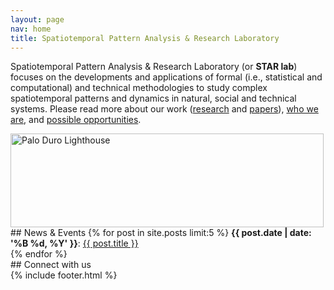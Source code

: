 ```yaml
---
layout: page
nav: home
title: Spatiotemporal Pattern Analysis & Research Laboratory
---
```


<div class="row">
<div class="col-md-8 lead" markdown="1">

Spatiotemporal Pattern Analysis & Research Laboratory (or **STAR lab**)
focuses on the developments and applications of formal (i.e., statistical
and computational) and technical methodologies to study complex
spatiotemporal patterns and dynamics in natural, social and technical
systems. Please read more about our work ([research](research) and
[papers](papers)), [who we are](people), and [possible
opportunities](opportunities).  

</div>

<div class="col-md-4" markdown="1">
<div> <img class="img-responsive" src="{{site.url}}/resources/showroom/lighthouse.jpg" width="501"
height="150" title="Palo Duro Lighthouse"> </div>
</div>

</div>

<div class="row">
<div class="col-md-8" markdown="1">
## News & Events
 {% for post in site.posts limit:5 %}
  <b>{{ post.date | date: '%B %d, %Y' }}</b>: <a href="{{site.url}}{{post.url}}">{{ post.title }}</a><br />
  {% endfor %}
</div>

<div class="col-md-4 " markdown="1">
## Connect with us 
<div class="connect">
{% include footer.html %}
</div>

</div>

</div>



<!-- image carousel test -->
<!--
<div class="row">
<div class="col-md-2"> </div>
<div class="col-md-5">
 <div class="showroom">
<div> <img class="img-responsive" src="{{site.url}}/resources/showroom/twitter.png"
width="600" height="400"> </div>
<div><img class="img-responsive" src="{{site.url}}/resources/showroom/trees.png"
width="600" height="400"></div>
<div><img class="img-responsive" src="{{site.url}}/resources/showroom/geography.png"
width="600" height="400"></div>
  </div>
</div>
<div class="col-md-2"></div>
</div>
<script type="text/javascript">
$(document).ready(function(){
  $('.showroom').slick({
        dots: true,
	autoplay:true,
	speed:500
  });
});
</script>
-->

<!--
<div class="pure-u-1-2 graphlet d3"></div>
<script src="/resources/js/index-graph.js"></script>
-->
